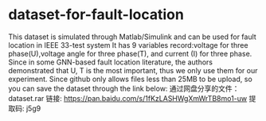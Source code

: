 # dataset-for-fault-location
This dataset is simulated through Matlab/Simulink and can be used for fault location in IEEE 33-test system
It has 9 variables record:voltage for three phase(U),voltage angle for three phase(T), and current (I) for three phase. Since in some GNN-based fault location literature, the authors demonstrated that U, T is the most important, thus we only use them for our experiment. 
Since github only allows files less than 25MB to be upload, so you can save the dataset through the link below:
通过网盘分享的文件：dataset.rar
链接: https://pan.baidu.com/s/1fKzLASHWgXmWrTB8mo1-uw 提取码: j5g9

